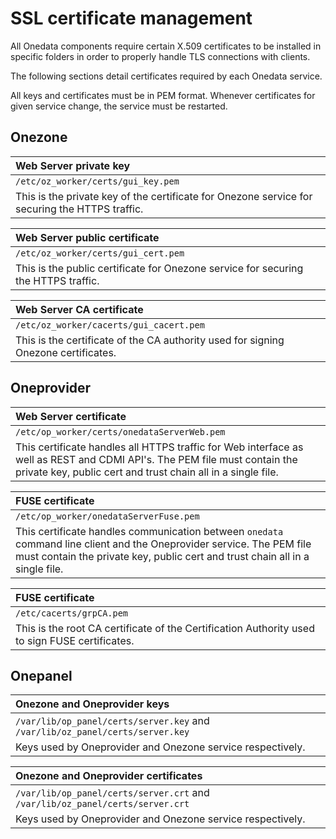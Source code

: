 # SSL certificate management

All Onedata components require certain X.509 certificates to be installed in specific folders in order to properly handle TLS connections with clients.

The following sections detail certificates required by each Onedata service.

All keys and certificates must be in PEM format. Whenever certificates for given service change, the service must be restarted.


## Onezone

| Web Server private key |
|:-----------------|
| `/etc/oz_worker/certs/gui_key.pem` |
| This is the private key of the certificate for Onezone service for securing the HTTPS traffic. |

| Web Server public certificate |
|:-----------------|
| `/etc/oz_worker/certs/gui_cert.pem` |
| This is the public certificate for Onezone service for securing the HTTPS traffic. |

| Web Server CA certificate |
|:-----------------|
| `/etc/oz_worker/cacerts/gui_cacert.pem` |
| This is the certificate of the CA authority used for signing Onezone certificates. |

## Oneprovider

| Web Server certificate |
|:-----------------|
| `/etc/op_worker/certs/onedataServerWeb.pem` |
|This certificate handles all HTTPS traffic for Web interface as well as REST and CDMI API's. The PEM file must contain the private key, public cert and trust chain all in a single file. |

| FUSE certificate |
|:-----------------|
| `/etc/op_worker/onedataServerFuse.pem` |
|This certificate handles communication between `onedata` command line client and the Oneprovider service. The PEM file must contain the private key, public cert and trust chain all in a single file. |

| FUSE certificate |
|:-----------------|
| `/etc/cacerts/grpCA.pem` |
|This is the root CA certificate of the Certification Authority used to sign FUSE certificates. |

## Onepanel

| Onezone and Oneprovider keys |
|:-----------------|
| `/var/lib/op_panel/certs/server.key` and `/var/lib/oz_panel/certs/server.key` |
| Keys used by Oneprovider and Onezone service respectively. |

| Onezone and Oneprovider certificates |
|:-----------------|
| `/var/lib/op_panel/certs/server.crt` and `/var/lib/oz_panel/certs/server.crt` |
| Keys used by Oneprovider and Onezone service respectively. |


